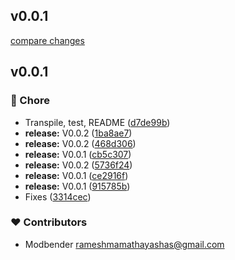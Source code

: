 
## v0.0.1

[compare changes](https://github.com/modbender/nuxt-tiptap-editor/compare/v0.0.1...v0.0.1)

## v0.0.1


### 🏡 Chore

- Transpile, test, README ([d7de99b](https://github.com/modbender/nuxt-tiptap-editor/commit/d7de99b))
- **release:** V0.0.2 ([1ba8ae7](https://github.com/modbender/nuxt-tiptap-editor/commit/1ba8ae7))
- **release:** V0.0.2 ([468d306](https://github.com/modbender/nuxt-tiptap-editor/commit/468d306))
- **release:** V0.0.1 ([cb5c307](https://github.com/modbender/nuxt-tiptap-editor/commit/cb5c307))
- **release:** V0.0.2 ([5736f24](https://github.com/modbender/nuxt-tiptap-editor/commit/5736f24))
- **release:** V0.0.1 ([ce2916f](https://github.com/modbender/nuxt-tiptap-editor/commit/ce2916f))
- **release:** V0.0.1 ([915785b](https://github.com/modbender/nuxt-tiptap-editor/commit/915785b))
- Fixes ([3314cec](https://github.com/modbender/nuxt-tiptap-editor/commit/3314cec))

### ❤️ Contributors

- Modbender <rameshmamathayashas@gmail.com>

